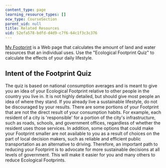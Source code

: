 ```yaml
---
content_type: page
learning_resource_types: []
ocw_type: CourseSection
parent_uid: null
title: Related Resources
uid: 52efa578-bdfd-d4d9-c7f6-64c1f3c3c376
---
```


[My Footprint](http://myfootprint.org/) is a Web page that calculates the amount of land and water resources that an individual uses. Use the "Ecological Footprint Quiz" to calculate the effects of your daily lifestyle.

Intent of the Footprint Quiz
----------------------------

The quiz is based on national consumption averages and is meant to give you an idea of your Ecological Footprint relative to other people in the country you live in. It is not highly detailed, but should give most people an idea of where they stand. If you already live a sustainable lifestyle, do not be discouraged by your results. There are some portions of your Footprint that are not the direct result of your consumption habits. For example, each resident of a city is 'responsible' for a portion of the city's infrastructure, such as roads, schools, and government offices, regardless of whether the resident uses those services. In addition, some options that could make your Footprint smaller are not available to you as a result of choices on the part of local decision makers, such as reliable and efficient public transportation as an alternative to driving. Therefore, an important path to reducing your Footprint is to advocate for more sustainable decisions at all levels of government. This will make it easier for you and many others to reduce Ecological Footprints.
